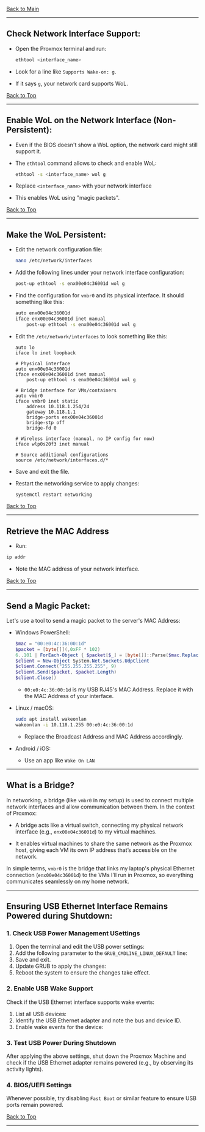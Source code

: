 <a name="top"></a>
[Back to Main](https://github.com/caxylive/Home-Lab-Enterprise-Simulation/blob/main/README.md)

---

## Check Network Interface Support:

* Open the Proxmox terminal and run:
  ```Bash
  ethtool <interface_name>
  ```

* Look for a line like `Supports Wake-on: g`.
* If it says `g`, your network card supports WoL.

[Back to Top](#top)

---

## Enable WoL on the Network Interface (Non-Persistent):

* Even if the BIOS doesn't show a WoL option, the network card might still support it.

* The `ethtool` command allows to check and enable WoL:
  ```Bash
  ethtool -s <interface_name> wol g
  ```

* Replace `<interface_name>` with your network interface

* This enables WoL using "magic packets".

[Back to Top](#top)

---

## Make the WoL Persistent:

* Edit the network configuration file:
  ```Bash
  nano /etc/network/interfaces
  ```

* Add the following lines under your network interface configuration:
  ```Bash
  post-up ethtool -s enx00e04c36001d wol g
  ```

* Find the configuration for `vmbr0` and its physical interface. It should something like this:
  ```Bash
  auto enx00e04c36001d
  iface enx00e04c36001d inet manual
      post-up ethtool -s enx00e04c36001d wol g
  ```
* Edit the `/etc/network/interfaces` to look something like this:

  ```
  auto lo
  iface lo inet loopback

  # Physical interface
  auto enx00e04c36001d
  iface enx00e04c36001d inet manual
      post-up ethtool -s enx00e04c36001d wol g

  # Bridge interface for VMs/containers
  auto vmbr0
  iface vmbr0 inet static
      address 10.118.1.254/24
      gateway 10.118.1.1
      bridge-ports enx00e04c36001d
      bridge-stp off
      bridge-fd 0

  # Wireless interface (manual, no IP config for now)
  iface wlp0s20f3 inet manual

  # Source additional configurations
  source /etc/network/interfaces.d/*
  ```

* Save and exit the file.

* Restart the networking service to apply changes:
  ```Bash
  systemctl restart networking
  ```

[Back to Top](#top)

---

## Retrieve the MAC Address
* Run:
```Bash
ip addr
```

* Note the MAC address of your network interface.

[Back to Top](#top)

---

## Send a Magic Packet:

Let's use a tool to send a magic packet to the server's MAC Address:

  * Windows PowerShell:
    ```Powershell
    $mac = "00:e0:4c:36:00:1d"
    $packet = [byte[]](,0xFF * 102)
    6..101 | ForEach-Object { $packet[$_] = [byte[]]::Parse($mac.Replace(":", "").Substring(($_ % 6) * 2, 2), "X2") }
    $client = New-Object System.Net.Sockets.UdpClient
    $client.Connect("255.255.255.255", 9)
    $client.Send($packet, $packet.Length)
    $client.Close()
    ```
    * `00:e0:4c:36:00:1d` is my USB RJ45's MAC Address. Replace it with the MAC Address of your interface.

  * Linux / macOS:
    ```Bash
    sudo apt install wakeonlan
    wakeonlan -i 10.118.1.255 00:e0:4c:36:00:1d
    ```

    * Replace the Broadcast Address and MAC Address accordingly.

  * Android / iOS:
    * Use an app like `Wake On LAN`

---

## What is a Bridge?

In networking, a bridge (like `vmbr0` in my setup) is used to connect multiple network interfaces and allow communication between them. In the context of Proxmox:

  * A bridge acts like a virtual switch, connecting my physical network interface (e.g., `enx00e04c36001d`) to my virtual machines.

  * It enables virtual machines to share the same network as the Proxmox host, giving each VM its own IP address that’s accessible on the network.

In simple terms, `vmbr0` is the bridge that links my laptop's physical Ethernet connection (`enx00e04c36001d`) to the VMs I’ll run in Proxmox, so everything communicates seamlessly on my home network.

---

## Ensuring USB Ethernet Interface Remains Powered during Shutdown:

### 1. Check USB Power Management USettings

1. Open the terminal and edit the USB power settings:
2. Add the following parameter to the `GRUB_CMDLINE_LINUX_DEFAULT` line:
3. Save and exit.
4. Update GRUB to apply the changes:
5. Reboot the system to ensure the changes take effect.

### 2. Enable USB Wake Support
Check if the USB Ethernet interface supports wake events:
1. List all USB devices:
2. Identify the USB Ethernet adapter and note the bus and device ID.
3. Enable wake events for the device:

### 3. Test USB Power During Shutdown
After applying the above settings, shut down the Proxmox Machine and check if the USB Ethernet adapter remains powered (e.g., by observing its activity lights).

### 4. BIOS/UEFI Settings
Whenever possible, try disabling `Fast Boot` or similar feature to ensure USB ports remain powered.

[Back to Top](#top)

--- 
